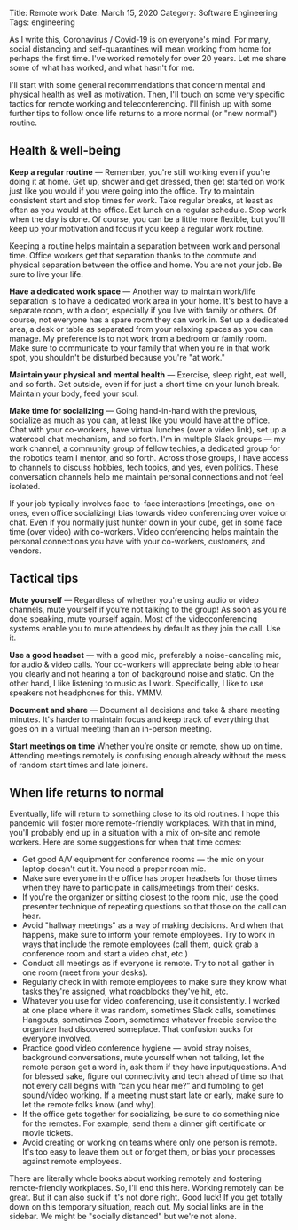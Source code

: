 Title: Remote work
Date: March 15, 2020
Category: Software Engineering
Tags: engineering

As I write this, Coronavirus / Covid-19 is on everyone's mind. For many, social distancing and self-quarantines will mean working from home for perhaps the first time. I've worked remotely for over 20 years. Let me share some of what has worked, and what hasn't for me.

I'll start with some general recommendations that concern mental and physical health as well as motivation. Then, I'll touch on some very specific tactics for remote working and teleconferencing. I'll finish up with some further tips to follow once life returns to a more normal (or "new normal") routine.

## Health &amp; well-being

**Keep a regular routine** &mdash; Remember, you're still working even if you're doing it at home. Get up, shower and get dressed, then get started on work just like you would if you were going into the office. Try to maintain consistent start and stop times for work. Take regular breaks, at least as often as you would at the office. Eat lunch on a regular schedule. Stop work when the day is done. Of course, you can be a little more flexible, but you'll keep up your motivation and focus if you keep a regular work routine. 

Keeping a routine helps maintain a separation between work and personal time. Office workers get that separation thanks to the commute and physical separation between the office and home. You are not your job. Be sure to live your life.

**Have a dedicated work space** &mdash; Another way to maintain work/life separation is to have a dedicated work area in your home. It's best to have a separate room, with a door, especially if you live with family or others. Of course, not everyone has a spare room they can work in. Set up a dedicated area, a desk or table as separated from your relaxing spaces as you can manage. My preference is to not work from a bedroom or family room. Make sure to communicate to your family that when you're in that work spot, you shouldn't be disturbed because you're "at work."

**Maintain your physical and mental health** &mdash; Exercise, sleep right, eat well, and so forth. Get outside, even if for just a short time on your lunch break. Maintain your body, feed your soul.

**Make time for socializing** &mdash; Going hand-in-hand with the previous, socialize as much as you can, at least like you would have at the office. Chat with your co-workers, have virtual lunches (over a video link), set up a watercool chat mechanism, and so forth. I'm in multiple Slack groups &mdash; my work channel, a community group of fellow techies, a dedicated group for the robotics team I mentor, and so forth. Across those groups, I have access to channels to discuss hobbies, tech topics, and yes, even politics. These conversation channels help me maintain personal connections and not feel isolated.

If your job typically involves face-to-face interactions (meetings, one-on-ones, even office socializing) bias towards video conferencing over voice or chat. Even if you normally just hunker down in your cube, get in some face time (over video) with co-workers. Video conferencing helps maintain the personal connections you have with your co-workers, customers, and vendors.


## Tactical tips

**Mute yourself** &mdash; Regardless of whether you're using audio or video channels, mute yourself if you're not talking to the group! As soon as you're done speaking, mute yourself again. Most of the videoconferencing systems enable you to mute attendees by default as they join the call. Use it.

**Use a good headset** &mdash; with a good mic, preferably a noise-canceling mic, for audio &amp; video calls. Your co-workers will appreciate being able to hear you clearly and not hearing a ton of background noise and static. On the other hand, I like listening to music as I work. Specifically, I like to use speakers not headphones for this. YMMV.

**Document and share** &mdash; Document all decisions and take & share meeting minutes. It's harder to maintain focus and keep track of everything that goes on in a virtual meeting than an in-person meeting.

**Start meetings on time** Whether you’re onsite or remote, show up on time. Attending meetings remotely is confusing enough already without the mess of random start times and late joiners.

## When life returns to normal

Eventually, life will return to something close to its old routines. I hope this pandemic will foster more remote-friendly workplaces. With that in mind, you'll probably end up in a situation with a mix of on-site and remote workers. Here are some suggestions for when that time comes:

* Get good A/V equipment for conference rooms &mdash; the mic on your laptop doesn't cut it. You need a proper room mic.
* Make sure everyone in the office has proper headsets for those times when they have to participate in calls/meetings from their desks.
* If you're the organizer or sitting closest to the room mic, use the good presenter technique of repeating questions so that those on the call can hear.
* Avoid "hallway meetings" as a way of making decisions. And when that happens, make sure to inform your remote employees. Try to work in ways that include the remote employees (call them, quick grab a conference room and start a video chat, etc.)
* Conduct all meetings as if everyone is remote. Try to not all gather in one room (meet from your desks).
* Regularly check in with remote employees to make sure they know what tasks they're assigned, what roadblocks they've hit, etc.
* Whatever you use for video conferencing, use it consistently. I worked at one place where it was random, sometimes Slack calls, sometimes Hangouts, sometimes Zoom, sometimes whatever freebie service the organizer had discovered someplace. That confusion sucks for everyone involved.
* Practice good video conference hygiene — avoid stray noises, background conversations, mute yourself when not talking, let the remote person get a word in, ask them if they have input/questions. And for blessed sake, figure out connectivity and tech ahead of time so that not every call begins with “can you hear me?” and fumbling to get sound/video working. If a meeting must start late or early, make sure to let the remote folks know (and why). 
* If the office gets together for socializing, be sure to do something nice for the remotes. For example, send them a dinner gift certificate or movie tickets.
* Avoid creating or working on teams where only one person is remote. It's too easy to leave them out or forget them, or bias your processes against remote employees.

There are literally whole books about working remotely and fostering remote-friendly workplaces. So, I'll end this here. Working remotely can be great. But it can also suck if it's not done right. Good luck! If you get totally down on this temporary situation, reach out. My social links are in the sidebar. We might be "socially distanced" but we're not alone.
